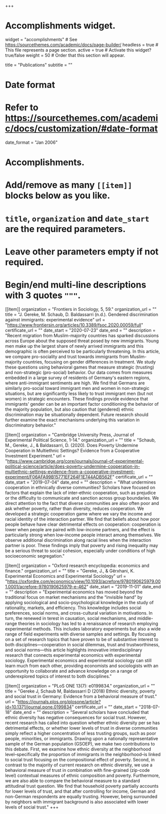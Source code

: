 +++
# Accomplishments widget.
widget = "accomplishments"  # See https://sourcethemes.com/academic/docs/page-builder/
headless = true  # This file represents a page section.
active = true  # Activate this widget? true/false
weight = 50  # Order that this section will appear.

title = "Publications"
subtitle = ""

# Date format
#   Refer to https://sourcethemes.com/academic/docs/customization/#date-format
date_format = "Jan 2006"

# Accomplishments.
#   Add/remove as many `[[item]]` blocks below as you like.
#   `title`, `organization` and `date_start` are the required parameters.
#   Leave other parameters empty if not required.
#   Begin/end multi-line descriptions with 3 quotes `"""`.

[[item]]
  organization = "Frontiers in Sociology, 5, 59."
  organization_url = ""
  title = "J. Gereke, M. Schaub,  D. Baldassarri (n.d.). Gendered discrimination against immigrants: experimental evidence"
  url = "https://www.frontiersin.org/articles/10.3389/fsoc.2020.00059/full"
  certificate_url = ""
  date_start = "2020-07-23"
  date_end = ""
  description = "Recent migration from Muslim-majority countries has sparked discussions across Europe about the supposed threat posed by new immigrants. Young men make up the largest share of newly arrived immigrants and this demographic is often perceived to be particularly threatening.  In this article, we  compare pro-sociality and trust towards immigrants from Muslim-majority countries, focusing on gender differences in treatment. We study these questions using behavioral games that measure strategic (trusting) and non-strategic (pro-social) behavior. Our data comes from measures embedded in a large survey of residents of Germany's eastern regions, where anti-immigrant sentiments are high.  We find that Germans are similarly pro-social toward immigrant men and women in non-strategic situations, but are significantly less likely to trust immigrant men (but not women) in strategic encounters.  These findings provide evidence that immigrants' gender can be an important factor conditioning the behavior of the majority population, but also caution that (gendered) ethnic discrimination may be situationally dependent. Future research should further examine the exact mechanisms underlying this variation in discriminatory behavior."

[[item]]
  organization = "Cambridge University Press, Journal of Experimental Political Science, 1-14."
  organization_url = ""
  title = "Schaub, M., Gereke, J., & Baldassarri, D. (2020). Does Poverty Undermine Cooperation in Multiethnic Settings? Evidence from a Cooperative Investment Experiment."
  url = "https://www.cambridge.org/core/journals/journal-of-experimental-political-science/article/does-poverty-undermine-cooperation-in-multiethnic-settings-evidence-from-a-cooperative-investment-experiment/F06AFA99B15771EF264F1E744ADB562F"
  certificate_url = ""
  date_start = "2019-07-04"
  date_end = ""
  description = "What undermines cooperation in ethnically diverse communities? Scholars have focused on factors that explain the lack of inter-ethnic cooperation, such as prejudice or the difficulty to communicate and sanction across group boundaries. We direct attention to the fact that diverse communities are also often poor and ask whether poverty, rather than diversity, reduces cooperation. We developed a strategic cooperation game where we vary the income and racial identity of the interaction partner. We find that beliefs about how poor people behave have clear detrimental effects on cooperation: cooperation is lower when people are paired with low-income partners, and the effect is particularly strong when low-income people interact among themselves. We observe additional discrimination along racial lines when the interaction partner is poor. These findings imply that poverty and rising inequality may be a serious threat to social cohesion, especially under conditions of high socioeconomic segregation."
  
[[item]]
  organization = "Oxford research encyclopedia: economics and finance."
  organization_url = ""
  title = "Gereke, J., & Gërxhani, K. Experimental Economics and Experimental Sociology"
  url = "https://oxfordre.com/economics/view/10.1093/acrefore/9780190625979.001.0001/acrefore-9780190625979-e-462"
  date_start = "2019-11-01"
  date_end = ""
  description = "Experimental economics has moved beyond the traditional focus on market mechanisms and the “invisible hand” by applying sociological and socio-psychological knowledge in the study of rationality, markets, and efficiency. This knowledge includes social preferences, social norms, and cross-cultural variation in motivations. In turn, the renewed in­ terest in causation, social mechanisms, and middle-range theories in sociology has led to a renaissance of research employing experimental methods. This includes laboratory experiments but also a wide range of field experiments with diverse samples and settings. By focusing on a set of research topics that have proven to be of substantive interest to both disciplines—cooperation in social dilemmas, trust and trustworthiness, and social norms—this article highlights innovative interdisciplinary research that connects experimental economics with experimental sociology. Experimental economics and experimental sociology can still learn much from each other, providing economists and sociologists with an opportunity to collaborate and advance knowledge on a range of underexplored topics of interest to both disciplines."
    
[[item]]
  organization = "PLoS ONE 13(7): e0199834."
  organization_url = ""
  title = "Gereke J, Schaub M, Baldassarri D (2018) Ethnic diversity, poverty and social trust in Germany: Evidence from a behavioral measure of trust."
  url = "https://journals.plos.org/plosone/article?id=10.1371/journal.pone.0199834"
  certificate_url = ""
  date_start = "2018-07-18"
  date_end = ""
  description = "Several scholars have concluded that ethnic diversity has negative consequences for social trust. However, recent research has called into question whether ethnic diversity per se has detrimental effects, or whether lower levels of trust in diverse communities simply reflect a higher concentration of less trusting groups, such as poor people, minorities, or immigrants. Drawing upon a nationally representative sample of the German population (GSOEP), we make two contributions to this debate. First, we examine how ethnic diversity at the neighborhood level–specifically the proportion of immigrants in the neighborhood–is linked to social trust focusing on the compositional effect of poverty. Second, in contrast to the majority of current research on ethnic diversity, we use a behavioral measure of trust in combination with fine-grained (zip-code level) contextual measures of ethnic composition and poverty. Furthermore, we are also able to compare the behavioral measure to a standard attitudinal trust question. We find that household poverty partially accounts for lower levels of trust, and that after controlling for income, German and non-German respondents are equally trusting. However, being surrounded by neighbors with immigrant background is also associated with lower levels of social trust."
+++
